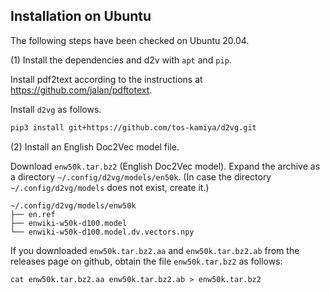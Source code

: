 ## Installation on Ubuntu

The following steps have been checked on Ubuntu 20.04.

(1) Install the dependencies and d2v with `apt` and `pip`.

Install pdf2text according to the instructions at https://github.com/jalan/pdftotext.

Install `d2vg` as follows.

```sh
pip3 install git+https://github.com/tos-kamiya/d2vg.git
```

(2) Install an English Doc2Vec model file.

Download `enw50k.tar.bz2` (English Doc2Vec model). Expand the archive as a directory `~/.config/d2vg/models/en50k`.
(In case the directory `~/.config/d2vg/models` does not exist, create it.)

```
~/.config/d2vg/models/enw50k
├── en.ref
├── enwiki-w50k-d100.model
└── enwiki-w50k-d100.model.dv.vectors.npy
```

If you downloaded `enw50k.tar.bz2.aa` and `enw50k.tar.bz2.ab` from the releases page on github, obtain the file `enw50k.tar.bz2` as follows:

```
cat enw50k.tar.bz2.aa enw50k.tar.bz2.ab > enw50k.tar.bz2
```
